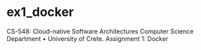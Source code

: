 # ex1_docker
CS-548: Cloud-native Software Architectures Computer Science Department • University of Crete. Assignment 1: Docker
